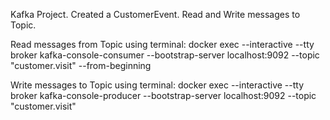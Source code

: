 Kafka Project.
Created a CustomerEvent.
Read and Write messages to Topic.

Read messages from Topic using terminal:
docker exec --interactive --tty broker kafka-console-consumer --bootstrap-server localhost:9092 --topic "customer.visit" --from-beginning

Write messages to Topic using terminal:
docker exec --interactive --tty broker kafka-console-producer --bootstrap-server localhost:9092 --topic "customer.visit"
